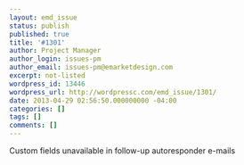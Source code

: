 ```yaml
---
layout: emd_issue
status: publish
published: true
title: '#1301'
author: Project Manager
author_login: issues-pm
author_email: issues-pm@emarketdesign.com
excerpt: not-listed
wordpress_id: 13446
wordpress_url: http://wordpressc.com/emd_issue/1301/
date: 2013-04-29 02:56:50.000000000 -04:00
categories: []
tags: []
comments: []
---
```

Custom fields unavailable in follow-up autoresponder e-mails

